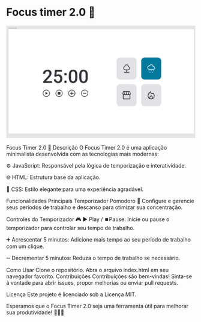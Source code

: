 # Focus timer 2.0  🚀
![focus timer 2.0](./assets/foto.projeto.png)


Focus Timer 2.0 🚀
Descrição
O Focus Timer 2.0 é uma aplicação minimalista desenvolvida com as tecnologias mais modernas:

⚙️ JavaScript: Responsável pela lógica de temporização e interatividade.

🌐 HTML: Estrutura base da aplicação.

🎨 CSS: Estilo elegante para uma experiência agradável.

Funcionalidades Principais
Temporizador Pomodoro 🍅
Configure e gerencie seus períodos de trabalho e descanso para otimizar sua concentração.

Controles do Temporizador 🎮
▶️ Play / ⏹️Pause: Inicie ou pause o temporizador para controlar seu tempo de trabalho.

➕ Acrescentar 5 minutos: Adicione mais tempo ao seu período de trabalho com um clique.

➖ Decrementar 5 minutos: Reduza o tempo de trabalho se necessário.

Como Usar
Clone o repositório.
Abra o arquivo index.html em seu navegador favorito.
Contribuições
Contribuições são bem-vindas! Sinta-se à vontade para abrir issues, propor melhorias ou enviar pull requests.

Licença
Este projeto é licenciado sob a Licença MIT.

Esperamos que o Focus Timer 2.0 seja uma ferramenta útil para melhorar sua produtividade! 👩‍💻🚀








